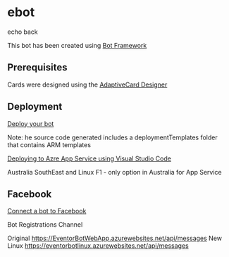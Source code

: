 # ebot

echo back

This bot has been created using [Bot Framework](https://dev.botframework.com)
## Prerequisites

Cards were designed using the [AdaptiveCard Designer](https://adaptivecards.io/designer/)

## Deployment
[Deploy your bot](https://docs.microsoft.com/en-us/azure/bot-service/bot-builder-deploy-az-cli?view=azure-bot-service-4.0&tabs=csharp#set-up-continuous-deployment)

Note: he source code generated includes a deploymentTemplates folder that contains ARM templates


[Deploying to Azre App Service using Visual Studio Code](https://docs.microsoft.com/en-us/azure/javascript/tutorial-vscode-azure-app-service-node-01)


Australia SouthEast and Linux F1 - only option in Australia for App Service

## Facebook

[Connect a bot to Facebook](https://docs.microsoft.com/en-us/azure/bot-service/bot-service-channel-connect-facebook?view=azure-bot-service-4.0)


Bot Registrations Channel 

Original
https://EventorBotWebApp.azurewebsites.net/api/messages
New Linux
https://eventorbotlinux.azurewebsites.net/api/messages
